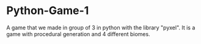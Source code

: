 # Python-Game-1
A game that we made in group of 3 in python with the library "pyxel". It is a game with  procedural generation and 4 different biomes.
